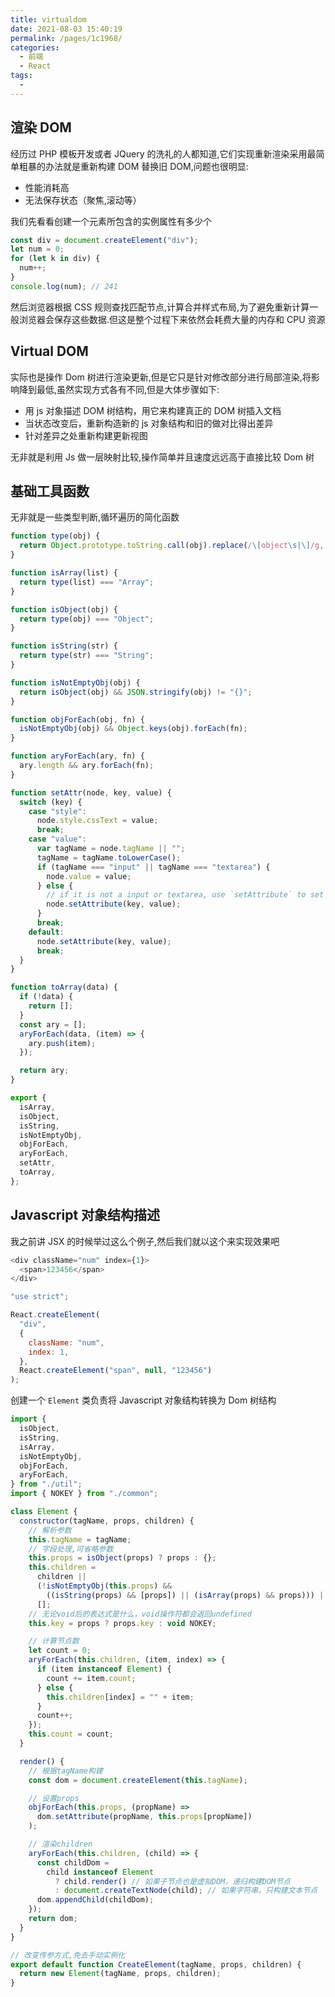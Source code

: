 ```yaml
---
title: virtualdom
date: 2021-08-03 15:40:19
permalink: /pages/1c1968/
categories:
  - 前端
  - React
tags:
  - 
---
```

## 渲染 DOM

经历过 PHP 模板开发或者 JQuery 的洗礼的人都知道,它们实现重新渲染采用最简单粗暴的办法就是重新构建 DOM 替换旧 DOM,问题也很明显:

- 性能消耗高
- 无法保存状态（聚焦,滚动等）

我们先看看创建一个元素所包含的实例属性有多少个

```js
const div = document.createElement("div");
let num = 0;
for (let k in div) {
  num++;
}
console.log(num); // 241
```

然后浏览器根据 CSS 规则查找匹配节点,计算合并样式布局,为了避免重新计算一般浏览器会保存这些数据.但这是整个过程下来依然会耗费大量的内存和 CPU 资源

## Virtual DOM

实际也是操作 Dom 树进行渲染更新,但是它只是针对修改部分进行局部渲染,将影响降到最低,虽然实现方式各有不同,但是大体步骤如下:

- 用 js 对象描述 DOM 树结构，用它来构建真正的 DOM 树插入文档
- 当状态改变后，重新构造新的 js 对象结构和旧的做对比得出差异
- 针对差异之处重新构建更新视图

无非就是利用 Js 做一层映射比较,操作简单并且速度远远高于直接比较 Dom 树

## 基础工具函数

无非就是一些类型判断,循环遍历的简化函数

```js
function type(obj) {
  return Object.prototype.toString.call(obj).replace(/\[object\s|\]/g, "");
}

function isArray(list) {
  return type(list) === "Array";
}

function isObject(obj) {
  return type(obj) === "Object";
}

function isString(str) {
  return type(str) === "String";
}

function isNotEmptyObj(obj) {
  return isObject(obj) && JSON.stringify(obj) != "{}";
}

function objForEach(obj, fn) {
  isNotEmptyObj(obj) && Object.keys(obj).forEach(fn);
}

function aryForEach(ary, fn) {
  ary.length && ary.forEach(fn);
}

function setAttr(node, key, value) {
  switch (key) {
    case "style":
      node.style.cssText = value;
      break;
    case "value":
      var tagName = node.tagName || "";
      tagName = tagName.toLowerCase();
      if (tagName === "input" || tagName === "textarea") {
        node.value = value;
      } else {
        // if it is not a input or textarea, use `setAttribute` to set
        node.setAttribute(key, value);
      }
      break;
    default:
      node.setAttribute(key, value);
      break;
  }
}

function toArray(data) {
  if (!data) {
    return [];
  }
  const ary = [];
  aryForEach(data, (item) => {
    ary.push(item);
  });

  return ary;
}

export {
  isArray,
  isObject,
  isString,
  isNotEmptyObj,
  objForEach,
  aryForEach,
  setAttr,
  toArray,
};
```

## Javascript 对象结构描述

我之前讲 JSX 的时候举过这么个例子,然后我们就以这个来实现效果吧

```js
<div className="num" index={1}>
  <span>123456</span>
</div>
```

```js
"use strict";

React.createElement(
  "div",
  {
    className: "num",
    index: 1,
  },
  React.createElement("span", null, "123456")
);
```

创建一个 `Element` 类负责将 Javascript 对象结构转换为 Dom 树结构

```js
import {
  isObject,
  isString,
  isArray,
  isNotEmptyObj,
  objForEach,
  aryForEach,
} from "./util";
import { NOKEY } from "./common";

class Element {
  constructor(tagName, props, children) {
    // 解析参数
    this.tagName = tagName;
    // 字段处理,可省略参数
    this.props = isObject(props) ? props : {};
    this.children =
      children ||
      (!isNotEmptyObj(this.props) &&
        ((isString(props) && [props]) || (isArray(props) && props))) ||
      [];
    // 无论void后的表达式是什么，void操作符都会返回undefined
    this.key = props ? props.key : void NOKEY;

    // 计算节点数
    let count = 0;
    aryForEach(this.children, (item, index) => {
      if (item instanceof Element) {
        count += item.count;
      } else {
        this.children[index] = "" + item;
      }
      count++;
    });
    this.count = count;
  }

  render() {
    // 根据tagName构建
    const dom = document.createElement(this.tagName);

    // 设置props
    objForEach(this.props, (propName) =>
      dom.setAttribute(propName, this.props[propName])
    );

    // 渲染children
    aryForEach(this.children, (child) => {
      const childDom =
        child instanceof Element
          ? child.render() // 如果子节点也是虚拟DOM，递归构建DOM节点
          : document.createTextNode(child); // 如果字符串，只构建文本节点
      dom.appendChild(childDom);
    });
    return dom;
  }
}

// 改变传参方式,免去手动实例化
export default function CreateElement(tagName, props, children) {
  return new Element(tagName, props, children);
}
```
